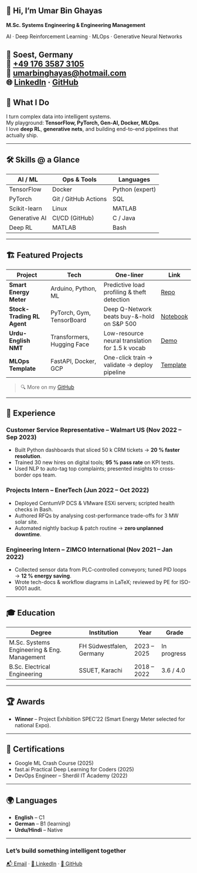 

## 👋 Hi, I’m Umar Bin Ghayas  
**M.Sc. Systems Engineering & Engineering Management**

AI · Deep Reinforcement Learning · MLOps · Generative Neural Networks

📍 Soest, Germany  
📱 [+49 176 3587 3105](tel:+4917635873105)  
📧 [umarbinghayas@hotmail.com](mailto:umarbinghayas@hotmail.com)  
🌐 [LinkedIn](https://linkedin.com/in/umarghayas) · [GitHub](https://github.com/umarghayas)
---

## 🚀 What I Do
I turn complex data into intelligent systems.  
My playground: **TensorFlow, PyTorch, Gen-AI, Docker, MLOps**.  
I love **deep RL**, **generative nets**, and building end-to-end pipelines that actually ship.

---

## 🛠️ Skills @ a Glance

| AI / ML | Ops & Tools | Languages |
|---------|-------------|-----------|
| TensorFlow | Docker | Python (expert) |
| PyTorch | Git / GitHub Actions | SQL |
| Scikit-learn | Linux | MATLAB |
| Generative AI | CI/CD (GitHub) | C / Java |
| Deep RL | MATLAB | Bash |

---

## 🏗️ Featured Projects

| Project | Tech | One-liner | Link |
|---------|------|-----------|------|
| **Smart Energy Meter** | Arduino, Python, ML | Predictive load profiling & theft detection | [Repo](https://github.com/umarghayas/smart-meter) |
| **Stock-Trading RL Agent** | PyTorch, Gym, TensorBoard | Deep Q-Network beats buy-&-hold on S&P 500 | [Notebook](https://github.com/umarghayas/RL-Trader) |
| **Urdu-English NMT** | Transformers, Hugging Face | Low-resource neural translation for 1.5 k vocab | [Demo](https://huggingface.co/umarghayas/ur-en-nmt) |
| **MLOps Template** | FastAPI, Docker, GCP | One-click train → validate → deploy pipeline | [Template](https://github.com/umarghayas/mlops-template) |

> 🔍 More on my [GitHub](https://github.com/umarghayas)

---

## 💼 Experience

### Customer Service Representative – **Walmart US** (Nov 2022 – Sep 2023)
- Built Python dashboards that sliced 50 k CRM tickets → **20 % faster resolution**.  
- Trained 30 new hires on digital tools; **95 % pass rate** on KPI tests.  
- Used NLP to auto-tag top complaints; presented insights to cross-border ops team.

### Projects Intern – **EnerTech** (Jun 2022 – Oct 2022)
- Deployed CentumVP DCS & VMware ESXi servers; scripted health checks in Bash.  
- Authored RFQs by analysing cost-performance trade-offs for 3 MW solar site.  
- Automated nightly backup & patch routine → **zero unplanned downtime**.

### Engineering Intern – **ZIMCO International** (Nov 2021 – Jan 2022)
- Collected sensor data from PLC-controlled conveyors; tuned PID loops → **12 % energy saving**.  
- Wrote tech-docs & workflow diagrams in LaTeX; reviewed by PE for ISO-9001 audit.

---

## 🎓 Education

| Degree | Institution | Year | Grade |
|--------|-------------|------|-------|
| M.Sc. Systems Engineering & Eng. Management | FH Südwestfalen, Germany | 2023 – 2025 | In progress |
| B.Sc. Electrical Engineering | SSUET, Karachi | 2018 – 2022 | 3.6 / 4.0 |

---

## 🏆 Awards
- **Winner** – Project Exhibition SPEC’22 (Smart Energy Meter selected for national Expo).

---

## 📜 Certifications
- Google ML Crash Course (2025)  
- fast.ai Practical Deep Learning for Coders (2025)  
- DevOps Engineer – Sherdil IT Academy (2022)

---

## 🌍 Languages
- **English** – C1  
- **German** – B1 (learning)  
- **Urdu/Hindi** – Native

---


### Let’s build something intelligent together  
[📬 Email](mailto:umarbinghayas@hotmail.com) · [💼 LinkedIn](https://www.linkedin.com/in/umarghayas/) · [🐙 GitHub](https://github.com/umarghayas)




